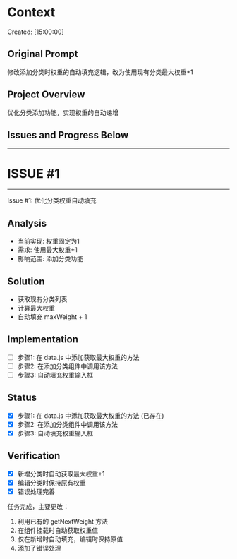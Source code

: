 # Context
Created: [15:00:00]

## Original Prompt
修改添加分类时权重的自动填充逻辑，改为使用现有分类最大权重+1

## Project Overview
优化分类添加功能，实现权重的自动递增

## Issues and Progress Below
-----------------------------------
# ISSUE #1
-----------------------------------
Issue #1: 优化分类权重自动填充

## Analysis
- 当前实现: 权重固定为1
- 需求: 使用最大权重+1
- 影响范围: 添加分类功能

## Solution
- 获取现有分类列表
- 计算最大权重
- 自动填充 maxWeight + 1

## Implementation
- [ ] 步骤1: 在 data.js 中添加获取最大权重的方法
- [ ] 步骤2: 在添加分类组件中调用该方法
- [ ] 步骤3: 自动填充权重输入框

## Status
- [x] 步骤1: 在 data.js 中添加获取最大权重的方法 (已存在)
- [x] 步骤2: 在添加分类组件中调用该方法
- [x] 步骤3: 自动填充权重输入框

## Verification
- [x] 新增分类时自动获取最大权重+1
- [x] 编辑分类时保持原有权重
- [x] 错误处理完善

任务完成，主要更改：
1. 利用已有的 getNextWeight 方法
2. 在组件挂载时自动获取权重值
3. 仅在新增时自动填充，编辑时保持原值
4. 添加了错误处理 